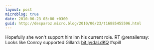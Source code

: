 ```yaml
---
layout: post
microblog: true
date: 2010-06-23 03:00 +0300
guid: http://desparoz.micro.blog/2010/06/23/t16885455596.html
---
```

Hopefully she won't support him inn his current role. RT @renailemay: Looks like Conroy supported Gillard: [bit.ly/daLdKQ](http://bit.ly/daLdKQ) #spill
